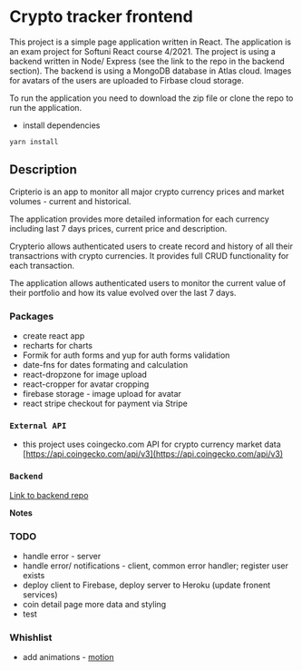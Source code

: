 # Crypto tracker frontend

This project is a simple page application written in React. The application is an exam project for Softuni React course 4/2021. The project is using a backend written in Node/ Express (see the link to the repo in the backend section). The backend is using a MongoDB database in Atlas cloud. Images for avatars of the users are uploaded to Firbase cloud storage.

To run the application you need to download the zip file or clone the repo to run the application.

- install dependencies

```
yarn install
```

## Description

Cripterio is an app to monitor all major crypto currency prices and market volumes - current and historical.

The application provides more detailed information for each currency including last 7 days prices, current price and description.

Crypterio allows authenticated users to create record and history of all their transactrions with crypto currencies. It provides full CRUD functionality for each transaction.

The application allows authenticated users to monitor the current value of their portfolio and how its value evolved over the last 7 days.

### Packages

- create react app
- recharts for charts
- Formik for auth forms and yup for auth forms validation
- date-fns for dates formating and calculation
- react-dropzone for image upload
- react-cropper for avatar cropping
- firebase storage - image upload for avatar
- react stripe checkout for payment via Stripe

### `External API`

- this project uses coingecko.com API for crypto currency market data
  [https://api.coingecko.com/api/v3](https://api.coingecko.com/api/v3)

### `Backend`

[Link to backend repo](https://github.com/dkutelov/crypto-tracker-backend)

**Notes**

### TODO

- handle error - server
- handle error/ notifications - client, common error handler; register user exists
- deploy client to Firebase, deploy server to Heroku (update fronent services)
- coin detail page more data and styling
- test

### Whishlist

- add animations - [motion](https://www.framer.com/motion/)
